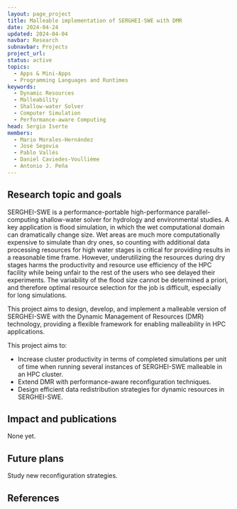 ```yaml
---
layout: page_project
title: Malleable implementation of SERGHEI-SWE with DMR
date: 2024-04-24
updated: 2024-04-04
navbar: Research
subnavbar: Projects
project_url:
status: active
topics:
  - Apps & Mini-Apps
  - Programming Languages and Runtimes
keywords:
  - Dynamic Resources
  - Malleability
  - Shallow-water Solver
  - Computer Simulation
  - Performance-aware Computing
head: Sergio Iserte
members:
  - Mario Morales-Hernández
  - José Segovia
  - Pablo Vallés
  - Daniel Caviedes-Voullième
  - Antonio J. Peña
---
```


## Research topic and goals
SERGHEI-SWE is a performance-portable high-performance parallel-computing shallow-water solver for hydrology and environmental studies. A key application is flood simulation, in which the wet computational domain can dramatically change size. Wet areas are much more computationally expensive to simulate than dry ones, so counting with additional data processing resources for high water stages is critical for providing results in a reasonable time frame. However, underutilizing the resources during dry stages harms the productivity and resource use efficiency of the HPC facility while being unfair to the rest of the users who see delayed their experiments. The variability of the flood size cannot be determined a priori, and therefore optimal resource selection for the job is difficult, especially for long simulations.

This project aims to design, develop, and implement a malleable version of SERGHEI-SWE with the Dynamic Management of Resources (DMR) technology, providing a flexible framework for enabling malleability in HPC applications. 

This project aims to:
  - Increase cluster productivity in terms of completed simulations per unit of time when running several instances of SERGHEI-SWE malleable in an HPC cluster.
  - Extend DMR with performance-aware reconfiguration techniques.
  - Design efficient data redistribution strategies for dynamic resources in SERGHEI-SWE.

## Impact and publications

None yet.

## Future plans

Study new reconfiguration strategies.

## References
